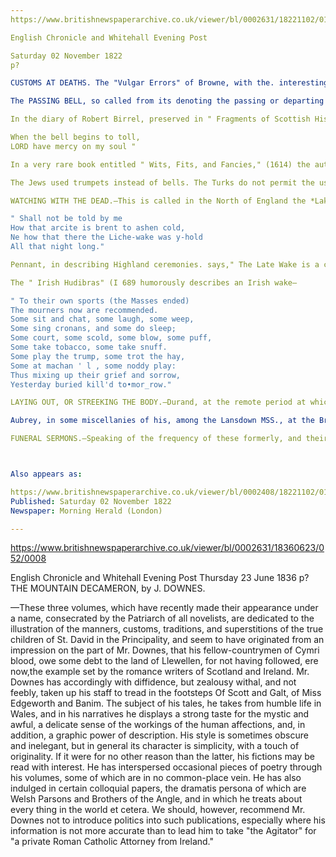 ```yaml
---
https://www.britishnewspaperarchive.co.uk/viewer/bl/0002631/18221102/018/0003

English Chronicle and Whitehall Evening Post

Saturday 02 November 1822
p?

CUSTOMS AT DEATHS. The "Vulgar Errors" of Browne, with the. interesting notes and additions of Mr. Ellis, recently published, furnish us with a curious detail of the various customs formerly observed at deaths, and several of which are yet retained in different parts of England. The article, as given in the work, is prolix, and contains some extraneous matter, which we think might have been omitted with advantage. In the following extracts we have selected only the parts most entertaining: they are ranged under several heads, as— "The Passing- Bell," "Watching The Dead," "Setting Salt or Candles on the Body," "The carrying of Torches and Lights," "Funeral Sermons," &c.

The PASSING BELL, so called from its denoting the passing or departing of any one from life to death, was originally intended to invite the prayers of the faithful for the person who was dying, but was not yet dead ; and though in some instances superstitiously used, has its meaning clearly pointed out in a clause in the " Advertisements for Due Order," &c. in the seventh year of Queen Elizabeth, which enjoins " that when anye Christian bode is in passing, that the *bell be toled*, and that the Curate be speciallie called for to comfort the sicke person ; and after the time of his passing, to ring , : no more but one short peale; and one before the buriall, and another short peale after the buriail." Grose, refeiring to the old Catholic belief on this subject, treats it rather ludicrously, though its intention, as just duscribed, was evidently serious. " The Passing Bell," says he, " was anciently run! , for two purposes; one to bespeak the prayers of all good Christians for a soul just departing ; the other, to drive away the evil spirits who stood at the bed's foot, and about the house ready to seize their prey, or at least to molest and terrify the soul in its passage ; but by the ringing of that bell (for Durandus, a writer of the twelfth century, inform us evil spirits are much afraid of bells) they were kept aloof; and the soul, like a hunted hare, gained the start, or had what is; by sportsmen, called law."

In the diary of Robert Birrel, preserved in " Fragments of Scottish History," &c. is the following curious entry :- 1566, the 25 of October, word came to the towne of Edinburghe, from the Queine, yat hir Majestic was deadly seike, and desirit ye bells to he run e ,we, and all ye peopile to resort to ye Kirk to pray for her, for she was so seike that none lepsied her life" (expected. her to live.) Bourne supposes, that from the saying mentioned by Bede, "Loan have mercy on my soul," which St. Oswald uttered when he fell to the earth, has been derived the distich so often introduced in ballads on the melancholy occasion of a coining execution

When the bell begins to toll,
LORD have mercy on my soul "

In a very rare book entitled " Wits, Fits, and Fancies," (1614) the author relates a droll anecdote concerning the ringing out at the burial of" a rich clunk and a begger who were buried at one time, in the same churchyard, and the bells rang out amiable for the miser. Now the wiseacre, his son, and executor," says he, " to the ende the worlde might not thinke that all that ringing was for the begger, bat for his father, hyred a trumpetter to stand all the ringing while in the belfrie, and between every peak, to sound his • trumpet, and proclame aloud and saye, sirres, this next peale is not for R, but for maister N,-,his father." There seems to be nothing more intended at present by tolling the Passing Bell, but to inform the neighbourhood of some person's death.

The Jews used trumpets instead of bells. The Turks do not permit the use of them at all. The Greek Church under their dominion still follow her old custom of using wooden boards, or iron plates full of holes, which they hold in their hands and knock with a hammer or mallet, to call the people to church. China has been remarkably famous for its bells. Father Le Compte tells us, that at Pekin, there are seven bells, each of which weighs 120,000 lbs.

WATCHING WITH THE DEAD.—This is called in the North of England the *Lake Wake*, a name plainly derived from the Anglo-Saxon *lic* or *lice*, a corpse, and wwce or wake, a vigil or watching. It is used, in this sense by Chaucer, in his " Knight's Tale :"

" Shall not be told by me 
How that arcite is brent to ashen cold, 
Ne how that there the Liche-wake was y-hold 
All that night long." 

Pennant, in describing Highland ceremonies. says," The Late Wake is a ceremony used at funerals. The evening after the death of any one, the relation or friends of the deceased meet at the house, attended by a bagpipe or fiddle, tbe nearest of kin, be it wife, son, or daughter, opens a melancholy ball, dancing and greeting—that is, crying violently at the same time ; and this continues till daylght, but with such. gambols and frolics among the younger part of the company, that the loss which oecasions their meeting, is oftcn more than supplied by the consequences of that night. If the corpse remain unburied for two nights, the same rites are renewed. Thus, Scythinu-like, they rejoice at the deliverance of their friends out of this life of misery." The cus!om in North Wales, we are informed by the same writer, is, " the night before a dead body is to be interred, the friends and neighbours of the deceased resort to the house the corpse is in, bringing with them some small present, of bread, meat, and drink (if the family be something poor), but more especially candles, whatever the family be, and this night is called wyl nos, whereby the country people seem to mean a watching night. Their going to suck a house, they say, is i wilior coml,l, to watch . the corpse ; but wylo signitieS to weep 'and, lament, and so wy/ nos may be a. night of lamentation. While they stay together on that night, they are either singing psalms, or reading some part of the Holy Scriptures. Whenever any body comes into a room where a dead body lies, especially on the wyl nos, and the day of its interment, the first thing he does, he falls on his. knees by the corpse and says the Loan's Prayer."

The " Irish Hudibras" (I 689 humorously describes an Irish wake—

" To their own sports (the Masses ended) 
The mourners now are recommended. 
Some sit and chat, some laugh, some weep, 
Some sing cronans, and some do sleep; 
Some court, some scold, some blow, some puff, 
Some take tobacco, some take snuff.
Some play the trump, some trot the hay, 
Some at machan ' l , some noddy play: 
Thus mixing up their grief and sorrow, 
Yesterday buried kill'd to•mor_row."

LAYING OUT, OR STREEKING THE BODY.—Durand, at the remote period at which he lived, gives a pretty exact account of some of the ceremonies used at laying out the body, as practised at pment in the north of England, where the laying out is called streeking. He mentions the closing of the eyes, the decent washing, dressing and wrapping up in a clean 'winding-sheet, or linen shroud, as well as other anciont observances. The interests of our woollen manufacture have interfered with this ancient rite in England. To the laying out may be added the very old custom of setting salt, and placing a lighted candle upon the body, both which are used to this day in some parts of Northumberland. The salt, a little of which is set in a pewter plate upon the corpse, is, according to the learned Morex, an emblem of eternity and immortality. It is not liable to putrefaction itself, and preserves other things that are seasoned with it from decay. The lighted candle, the same author conjectures to have been the 'Egyptian hieroglyphic for life. 

Aubrey, in some miscellanies of his, among the Lansdown MSS., at the British Museum, mentions a very curious custom at deaths, observed in a degree until his time (reign of Charles II), which he describes - under the name of *Sin-Eaters*. " In the 'County of Hereford," says he, "was an old custome at Funeralls, to hire poor people, who were to take upon-them the sinnes of the party deceased. One of theme (he was a long lean ugly lumeutable raskal), I remember, lived in a cottage on Rosse highway. The manner was, that when the corpse was brought out of the house, and layed on the biere, a loafe of bread was brought out and delivered to the sinne eater over the corpse, as also a mazar bowl, of maple, full of beere (which lie was to drink up), and sixpence in money: in consideration he took upon him, *ipso facto*, all the the sinnes of defunct, and freed him or her from walking after they were dead." This custom, he supposes, had some allusion to the scape-goat under the Mosaical law.

FUNERAL SERMONS.—Speaking of the frequency of these formerly, and their present disuse :—" Even such a character as the infamous Mother Creswell, the procuress in the. reign of Charles II," our author observes, " must have her Funeral Sermon. " She, according to Granger, desired by will to have a sermon preached at her funeral, for which the preacher ws to have 101., .but upon the express condition that he only spoke well of her. A preacher wan with some difficulty found, who undertook the task. He, after a sermon preached on the general subject of morality, and the good uses to be made of it, concluded by saying—' By the will of the deceased, it is expected I should mention her, and say nothing but what is well of her. All I shad say of her, therefore, is this :—she was born well, she lived well, and she died well, for she was horn with the name of Creswell, she lived in Clerkeuwell, and she died in Bridewell." A game of cards. Lady Eizabeth Seymour, who, as housekeeper of 1-lamp.. ton Court Palace, has apartments there, occupies them. her Ladyship, with visitors, took an airing in the neighbourhood, on Wesinesday, in an open carriage. On Saturday week, two greyhounds, the property of John Wood, Esq. while very closely pursuing a hare in the neighbourhood of Penarth Church, Glamorganshire, were precipitated over the cliff, a height of 250 feet, and, woncerful to relate, escaped unhurt. The hare doubled at the edge . of the cliff, and the dogs being at full stretch, were onbe t ) recover themselves.



Also appears as:

https://www.britishnewspaperarchive.co.uk/viewer/bl/0002408/18221102/016/0003
Published: Saturday 02 November 1822
Newspaper: Morning Herald (London)

---
```


https://www.britishnewspaperarchive.co.uk/viewer/bl/0002631/18360623/052/0008

English Chronicle and Whitehall Evening Post
Thursday 23 June 1836
p?
THE MOUNTAIN DECAMERON, by J. DOWNES.

—These three volumes, which have recently made their appearance under a name, consecrated by the Patriarch of all novelists, are dedicated to the illustration of the manners, customs, traditions, and superstitions of the true children of St. David in the Principality, and seem to have originated from an impression on the part of Mr. Downes, that his fellow-countrymen of Cymri blood, owe some debt to the land of Llewellen, for not having followed, ere now,the example set by the romance writers of Scotland and Ireland. Mr. Downes has accordingly with diffidence, but zealousy withal, and not feebly, taken up his staff to tread in the footsteps Of Scott and Galt, of Miss Edgeworth and Banim. The subject of his tales, he takes from humble life in Wales, and in his narratives he displays a strong taste for the mystic and awful, a delicate sense of the workings of the human affections, and, in addition, a graphic power of description. His style is sometimes obscure and inelegant, but in general its character is simplicity, with a touch of originality. If it were for no other reason than the latter, his fictions may be read with interest. He has interspersed occasional pieces of poetry through his volumes, some of which are in no common-place vein. He has also indulged in certain colloquial papers, the dramatis persona of which are Welsh Parsons and Brothers of the Angle, and in which he treats about every thing in the world et cetera. We should, however, recommend Mr. Downes not to introduce politics into such publications, especially where his information is not more accurate than to lead him to take "the Agitator" for "a private Roman Catholic Attorney from Ireland."


